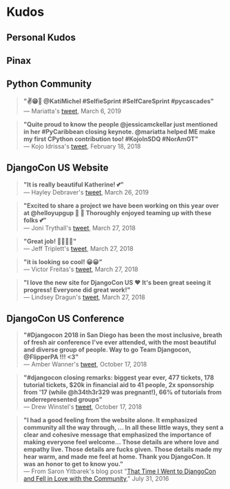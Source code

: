 # Kudos

## Personal Kudos

<!--
https://twitter.com/KatiMichel/status/1340081546859048960
https://www.facebook.com/katherine.michel.5/posts/3842460622440237
https://twitter.com/imbilltucker/status/1340311182154952705
https://twitter.com/KatiMichel/status/1339988834218590210

https://twitter.com/InessaPawson/status/1329780961043652608 | Inessa Pawson on Twitter: "Looking on the bright side of 2020, the speaker line up of our events is truly superb. Thank you, Sumana @brainwane, for your insight, wisdom, and wit at last night’s event! #PythonforSWFL #CSforSWFL #futurefocusededucation #спасибо https://t.co/jFJ7qHO7tM" / Twitter
https://twitter.com/PyLadiesSWFL/status/1332160538982268929 | PyLadiesSWFL on Twitter: "HAPPY THANKSGIVING! Today we are very thankful for all the support from the SWFL tech community and our speakers who have been so generous with their time, knowledge, and advice. #PythonforSWFL #CSforSWFL #pyladies https://t.co/VuXh1p7uzX" / Twitter

"I want to give a shout-out to @KatiMichel. She is one of the most positive, encouraging, and generous developers here on Twitter. She is thoughtful and makes people feel noticed and appreciated. So thank you, @KatiMichel -- you're making a positive difference!" 
https://twitter.com/adriennefriend/status/995866016898043905

"@KatiMichel You are one of the most encouraging & positive people I know. Not only do you regularly grace me with support, RTs, and kind words, but I see it all over my timeline as you lift up others and always seem to know just what to say. I see it & I value it: thank you. <3"
https://twitter.com/adriennefriend/status/1299057652056690690
https://twitter.com/hayleydenb/status/1299057734998867974 | Hayley Denbraver @ home on Twitter: "@adriennefriend @KatiMichel So true" / Twitter
-->

## Pinax

<!--
https://twitter.com/paltman/status/1284696622052651008
https://twitter.com/vixter55/status/1284640958760402947 | Vicky Tuite ☄️ on Twitter: "@KatiMichel Thank you for all your hard work." / Twitter
-->

## Python Community

> **"✌️😁🤳 @KatiMichel #SelfieSprint #SelfCareSprint #pycascades"**<br>
> — Mariatta's [tweet](https://twitter.com/mariatta/status/1125536715215601665), March 6, 2019

> **"Quite proud to know the people @jessicamckellar just mentioned in her #PyCaribbean closing keynote. @mariatta helped ME make my first CPython contribution too! #KojoInSDQ #NorAmGT"**<br>
> — Kojo Idrissa's [tweet](https://twitter.com/Transition/status/965346647088693248), February 18, 2018

<!--
https://www.slideshare.net/pyconmy/the-programmers-mind-by-jessica-mckellar | The programmer's mind by Jessica McKellar
-->

## DjangoCon US Website

> **"It is really beautiful Katherine! 💕"**<br>
> — Hayley Debraver's [tweet](https://twitter.com/hayleydenb/status/1110635688548925440), March 26, 2019

> **"Excited to share a project we have been working on this year over at @helloyupgup 🚀 🌴 Thoroughly enjoyed teaming up with these folks 💕"**<br>
> — Joni Trythall's [tweet](https://twitter.com/JoniTrythall/status/978663793529155585), March 27, 2018

> **"Great job! 👏👏👏👏"**<br>
> — Jeff Triplett's [tweet](https://twitter.com/webology/status/978719557153181698), March 27, 2018

> **"it is looking so cool! 😀😀"**<br>
> — Victor Freitas's [tweet](https://twitter.com/vitorfs/status/978721185071534082), March 27, 2018

> **"I love the new site for DjangoCon US ♥️ It's been great seeing it progress! Everyone did great work!"**<br>
> — Lindsey Dragun's [tweet](https://twitter.com/techevangelista/status/978678618032345089), March 27, 2018

## DjangoCon US Conference

> **"#Djangocon 2018 in San Diego has been the most inclusive, breath of fresh air conference I've ever attended, with the most beautiful and diverse group of people. Way to go Team Djangocon, @FlipperPA !!! <3"**<br>
> — Amber Wanner's [tweet](https://twitter.com/thedevwhisperer/status/1052725723222298626), October 17, 2018

> **"#djangocon closing remarks: biggest year ever, 477 tickets, 178 tutorial tickets, $20k in financial aid to 41 people, 2x sponsorship from '17 (while @h34th3r329 was pregnant!), 66% of tutorials from underrepresented groups"**<br>
> — Drew Winstel's [tweet](https://twitter.com/hops_and_smoke/status/1052728711030571009), October 17, 2018

> **"I had a good feeling from the website alone. It emphasized community all the way through, ... In all these little ways, they sent a clear and cohesive message that emphasized the importance of making everyone feel welcome... Those details are where love and empathy live. Those details are fucks given. Those details made my hear warm, and made me feel at home. Thank you DjangoCon. It was an honor to get to know you."**<br>
> — From Saron Yitbarek's blog post "[That Time I Went to DjangoCon and Fell in Love with the Community](https://medium.com/@saronyitbarek/that-time-i-went-to-djangocon-and-fell-in-love-with-the-community-2cec0383c85b)," July 31, 2016
